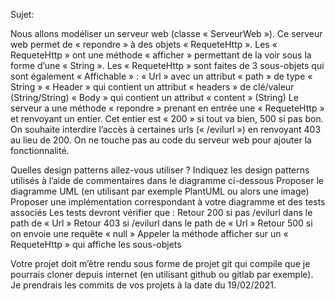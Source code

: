 Sujet:

Nous allons modéliser un serveur web (classe « ServeurWeb »). 
Ce serveur web permet de « repondre » à des objets « RequeteHttp ». Les « RequeteHttp » ont une méthode « afficher » permettant de la voir sous la forme d’une « String ».
Les « RequeteHttp » sont faites de 3 sous-objets qui sont également « Affichable » :
« Url » avec un attribut « path » de type « String »
« Header » qui contient un attribut « headers » de clé/valeur (String/String)
« Body » qui contient un attribut « content » (String)
Le serveur a une méthode « repondre » prenant en entrée une « RequeteHttp » et renvoyant un entier. Cet entier est « 200 » si tout va bien, 500 si pas bon.
On souhaite interdire l’accès à certaines urls (« /evilurl ») en renvoyant 403 au lieu de 200. On ne touche pas au code du serveur web pour ajouter la fonctionnalité.
 
Quelles design patterns allez-vous utiliser ?
Indiquez les design patterns utilisés à l’aide de commentaires dans le diagramme ci-dessous
Proposer le diagramme UML (en utilisant par exemple PlantUML ou alors une image)
Proposer une implémentation correspondant à votre diagramme et des tests associés
Les tests devront vérifier que :
Retour 200 si pas /evilurl dans le path de « Url »
Retour 403 si /evilurl dans le path de « Url »
Retour 500 si on envoie une requête « null »
Appeler la méthode afficher sur un « RequeteHttp » qui affiche les sous-objets
 
Votre projet doit m’être rendu sous forme de projet git qui compile que je pourrais cloner depuis internet (en utilisant github ou gitlab par exemple).
Je prendrais les commits de vos projets à la date du 19/02/2021.


